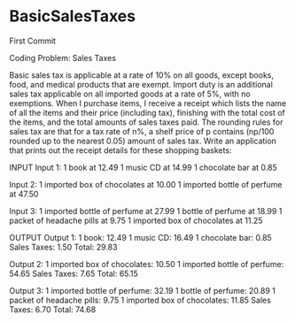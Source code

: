 BasicSalesTaxes
===============

First Commit

Coding Problem: Sales Taxes

Basic sales tax is applicable at a rate of 10% on all goods, except books, food, and medical products that are exempt. 
Import duty is an additional sales tax applicable on all imported goods at a rate of 5%, with no exemptions.
When I purchase items, I receive a receipt which lists the name of all the items and their price (including tax), finishing 
with the total cost of the items, and the total amounts of sales taxes paid. The rounding rules for sales tax are that for 
a tax rate of n%, a shelf price of p contains (np/100 rounded up to the nearest 0.05) amount of sales tax.
Write an application that prints out the receipt details for these shopping baskets:


INPUT
Input 1:
1 book at 12.49
1 music CD at 14.99
1 chocolate bar at 0.85

Input 2:
1 imported box of chocolates at 10.00
1 imported bottle of perfume at 47.50

Input 3:
1 imported bottle of perfume at 27.99
1 bottle of perfume at 18.99
1 packet of headache pills at 9.75
1 imported box of chocolates at 11.25


OUTPUT
Output 1:
1 book: 12.49
1 music CD: 16.49
1 chocolate bar: 0.85
Sales Taxes: 1.50
Total: 29.83


Output 2:
1 imported box of chocolates: 10.50
1 imported bottle of perfume: 54.65
Sales Taxes: 7.65
Total: 65.15


Output 3:
1 imported bottle of perfume: 32.19
1 bottle of perfume: 20.89
1 packet of headache pills: 9.75
1 imported box of chocolates: 11.85
Sales Taxes: 6.70
Total: 74.68

